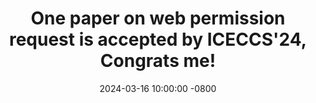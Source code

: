 ---
title: >-
    One paper on web permission request is accepted by ICECCS'24, Congrats me!
date: 2024-03-16 10:00:00 -0800
---